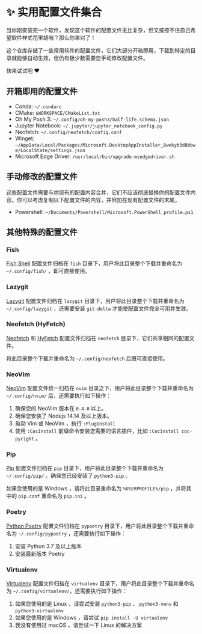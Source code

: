 # :sparkles: 实用配置文件集合

当你刚安装完一个软件，发现这个软件的配置文件无比复杂，但又按捺不住自己希望软件样式花里胡哨？那么你来对了！

这个仓库存储了一些常用软件的配置文件，它们大部分开箱即用，下载到特定的目录就能够自动生效，但仍有极少数需要您手动修改配置文件。

快来试试吧 :heart:

## 开箱即用的配置文件

- Conda: `~/.condarc`
- CMake: `$WORKSPACE/CMakeList.txt`
- Oh My Posh 3: `~/.config/oh-my-posh3/half-life.schema.json`
- Jupyter Notebook: `~/.jupyter/jupyter_notebook_config.py`
- Neofetch: `~/.config/neofetch/config.conf`
- Winget: `~/AppData/Local/Packages/Microsoft.DesktopAppInstaller_8wekyb3d8bbwe/LocalState/settings.json`
- Microsoft Edge Driver: `/usr/local/bin/upgrade-msedgedriver.sh`

## 手动修改的配置文件

这些配置文件需要与你现有的配置内容合并，它们不应该彻底替换你的配置文件内容。你可以考虑复制以下配置文件的内容，并附加在现有配置文件的末尾。

- Powershell: `~/Documents/Powershell/Microsoft.PowerShell_profile.ps1`

## 其他特殊的配置文件

### Fish

[Fish Shell](https://fishshell.com/) 配置文件归档在 `fish` 目录下，用户将此目录整个下载并重命名为 `~/.config/fish/` ，即可直接使用。

### Lazygit

[Lazygit](https://github.com/jesseduffield/lazygit) 配置文件归档在 `lazygit` 目录下，用户将此目录整个下载并重命名为 `~/.config/lazygit` ，还需要安装 `git-delta` 才能使配置文件完全可用并生效。

### Neofetch (HyFetch)

[Neofetch](https://github.com/dylanaraps/neofetch) 和 [HyFetch](https://github.com/hykilpikonna/hyfetch) 配置文件归档在 `neofetch` 目录下，它们共享相同的配置文件。

将此目录整个下载并重命名为 `~/.config/neofetch` 后既可直接使用。

### NeoVim

[NeoVim](https://neovim.io/) 配置文件统一归档在 `nvim` 目录之下，用户将此目录整个下载并重命名为 `~/.config/nvim/` 后，还需要执行如下操作：

1. 确保您的 NeoVim 版本在 `0.4.0` 以上。
2. 确保您安装了 Nodejs 14.14 及以上版本。
3. 启动 Vim 或 NeoVim ，执行 `:PlugInstall`
4. 使用 `:CocInstall` 前缀命令安装您需要的语言插件，比如 `:CocInstall coc-pyright` 。

### Pip

[Pip](https://pip.pypa.io/en/stable/) 配置文件归档在 `pip` 目录下，用户将此目录整个下载并重命名为 `~/.config/pip/` 。确保您已经安装了 `python3-pip` 。

如果您使用的是 Windows ，请将此目录重命名为 `%USERPROFILE%/pip` ，并将其中的 `pip.conf` 重命名为 `pip.ini` 。

### Poetry

[Python Poetry](https://python-poetry.org/) 配置文件归档在 `pypoetry` 目录下，用户将此目录整个下载并重命名为 `~/.config/pypoetry` ，还需要执行如下操作：

1. 安装 Python 3.7 及以上版本
2. 安装最新版本 Poetry

### Virtualenv

[Virtualenv](https://virtualenv.pypa.io/en/latest/) 配置文件归档在 `virtualenv` 目录下，用户将此目录整个下载并重命名为 `~/.config/virtualenv/`，还需要执行如下操作：

1. 如果您使用的是 Linux ，请尝试安装 `python3-pip` 、 `python3-venv` 和 `python3-virtualenv`
2. 如果您使用的是 Windows ，请尝试 `pip install -U virtualenv`
3. 我没有使用过 macOS ，请尝试一下 Linux 的解决方案
